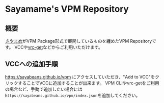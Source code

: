 # Sayamame's VPM Repository

## 概要
[さやまめ](https://github.com/Sayamame-beans)がVPM Package形式で展開しているものを纏めたVPM Repositoryです。
VCCや[vrc-get](https://github.com/anatawa12/vrc-get)などからご利用いただけます。

## VCCへの追加手順
https://sayabeans.github.io/vpm にアクセスしていただき、"Add to VCC"をクリックすることでVCCに追加することが出来ます。
VPM CLIやvrc-getをご利用の場合など、手動で追加したい場合には`https://sayabeans.github.io/vpm/index.json`を追加してください。
